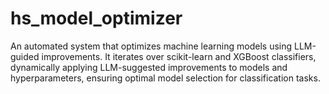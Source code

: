 # hs_model_optimizer
An automated system that optimizes machine learning models using LLM-guided improvements. It iterates over scikit-learn and XGBoost classifiers, dynamically applying LLM-suggested improvements to models and hyperparameters, ensuring optimal model selection for classification tasks.
